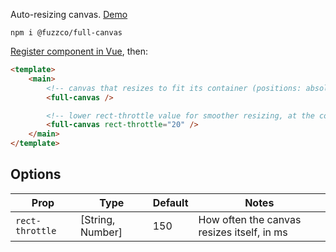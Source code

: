 Auto-resizing canvas. [Demo](https://fuzzco.github.io/full-canvas/)

`npm i @fuzzco/full-canvas`

[Register component in Vue](https://vuejs.org/v2/guide/components-registration.html), then:

```html
<template>
    <main>
        <!-- canvas that resizes to fit its container (positions: absolute, top/right/bottom/left: 0) -->
        <full-canvas />

        <!-- lower rect-throttle value for smoother resizing, at the cost of more expensive calculations -->
        <full-canvas rect-throttle="20" />
    </main>
</template>
```

## Options

| Prop            | Type             | Default | Notes                                      |
| --------------- | ---------------- | ------- | ------------------------------------------ |
| `rect-throttle` | [String, Number] | 150     | How often the canvas resizes itself, in ms |
